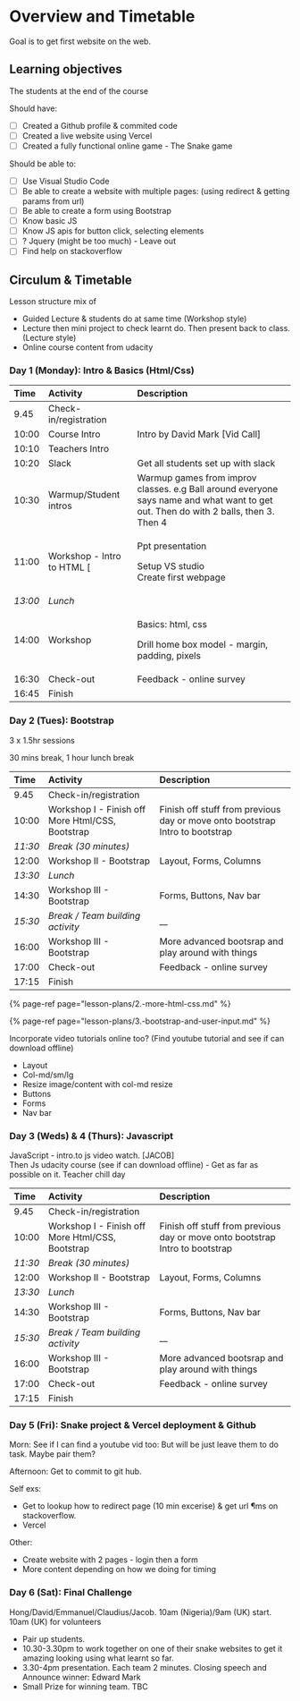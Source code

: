 # Overview and Timetable

Goal is to get first website on the web.

## Learning objectives

The students at the end of the course

Should have:

* [ ] Created a Github profile & commited code
* [ ] Created a live website using Vercel
* [ ] Created a fully functional online game - The Snake game

Should be able to:

* [ ] Use Visual Studio Code
* [ ] Be able to create a website with multiple pages: \(using redirect & getting params from url\)
* [ ] Be able to create a form using Bootstrap
* [ ] Know basic JS
* [ ] Know JS apis for button click, selecting elements
* [ ] ? Jquery \(might be too much\) - Leave out
* [ ] Find help on stackoverflow

## Circulum & Timetable

Lesson structure mix of

* Guided Lecture & students do at same time \(Workshop style\)
* Lecture then mini project to check learnt do. Then present back to class. \(Lecture style\)
* Online course content from udacity

### Day 1 \(Monday\): Intro & Basics \(Html/Css\)

<table>
  <thead>
    <tr>
      <th style="text-align:left">Time</th>
      <th style="text-align:left">Activity</th>
      <th style="text-align:left">Description</th>
    </tr>
  </thead>
  <tbody>
    <tr>
      <td style="text-align:left">9.45</td>
      <td style="text-align:left">Check-in/registration</td>
      <td style="text-align:left"></td>
    </tr>
    <tr>
      <td style="text-align:left">10:00</td>
      <td style="text-align:left">Course Intro</td>
      <td style="text-align:left">Intro by David Mark [Vid Call]</td>
    </tr>
    <tr>
      <td style="text-align:left">10:10</td>
      <td style="text-align:left">Teachers Intro</td>
      <td style="text-align:left"></td>
    </tr>
    <tr>
      <td style="text-align:left">10:20</td>
      <td style="text-align:left">Slack</td>
      <td style="text-align:left">Get all students set up with slack</td>
    </tr>
    <tr>
      <td style="text-align:left">10:30</td>
      <td style="text-align:left">Warmup/Student intros</td>
      <td style="text-align:left">Warmup games from improv classes. e.g Ball around everyone says name and
        what want to get out. Then do with 2 balls, then 3. Then 4</td>
    </tr>
    <tr>
      <td style="text-align:left">11:00</td>
      <td style="text-align:left">Workshop - Intro to HTML [</td>
      <td style="text-align:left">
        <p>Ppt presentation</p>
        <p>Setup VS studio
          <br />Create first webpage</p>
      </td>
    </tr>
    <tr>
      <td style="text-align:left"><em>13:00</em>
      </td>
      <td style="text-align:left"><em>Lunch</em>
      </td>
      <td style="text-align:left"></td>
    </tr>
    <tr>
      <td style="text-align:left">14:00</td>
      <td style="text-align:left">Workshop</td>
      <td style="text-align:left">
        <p>Basics: html, css</p>
        <p>Drill home box model - margin, padding, pixels</p>
      </td>
    </tr>
    <tr>
      <td style="text-align:left">16:30</td>
      <td style="text-align:left">Check-out</td>
      <td style="text-align:left">Feedback - online survey</td>
    </tr>
    <tr>
      <td style="text-align:left">16:45</td>
      <td style="text-align:left">Finish</td>
      <td style="text-align:left"></td>
    </tr>
  </tbody>
</table>

### Day 2 \(Tues\): Bootstrap

3 x 1.5hr sessions

30 mins break, 1 hour lunch break

| Time | Activity | Description |
| :--- | :--- | :--- |
| 9.45 | Check-in/registration |  |
| 10:00 | Workshop I - Finish off More Html/CSS, Bootstrap | Finish off stuff from previous day or move onto bootstrap Intro to bootstrap |
| _11:30_ | _Break \(30 minutes\)_ |  |
| 12:00 | Workshop II - Bootstrap | Layout, Forms, Columns |
| _13:30_ | _Lunch_ |  |
| 14:30 | Workshop III - Bootstrap | Forms, Buttons, Nav bar |
| _15:30_ | _Break / Team building activity_ | \_\_ |
| 16:00 | Workshop III - Bootstrap | More advanced bootsrap and play around with things |
| 17:00 | Check-out | Feedback - online survey |
| 17:15 | Finish |  |

{% page-ref page="lesson-plans/2.-more-html-css.md" %}

{% page-ref page="lesson-plans/3.-bootstrap-and-user-input.md" %}

Incorporate video tutorials online too? \(Find youtube tutorial and see if can download offline\)

* Layout
* Col-md/sm/lg
* Resize image/content with col-md resize
* Buttons
* Forms
* Nav bar

### Day 3 \(Weds\) & 4 \(Thurs\): Javascript

JavaScript - intro.to js video watch. \[JACOB\]  
Then Js udacity course \(see if can download offline\) - Get as far as possible on it. Teacher chill day

| Time | Activity | Description |
| :--- | :--- | :--- |
| 9.45 | Check-in/registration |  |
| 10:00 | Workshop I - Finish off More Html/CSS, Bootstrap | Finish off stuff from previous day or move onto bootstrap Intro to bootstrap |
| _11:30_ | _Break \(30 minutes\)_ |  |
| 12:00 | Workshop II - Bootstrap | Layout, Forms, Columns |
| _13:30_ | _Lunch_ |  |
| 14:30 | Workshop III - Bootstrap | Forms, Buttons, Nav bar |
| _15:30_ | _Break / Team building activity_ | \_\_ |
| 16:00 | Workshop III - Bootstrap | More advanced bootsrap and play around with things |
| 17:00 | Check-out | Feedback - online survey |
| 17:15 | Finish |  |

### 



### Day 5 \(Fri\): Snake project & Vercel deployment & Github

Morn: See if I can find a youtube vid too: But will be just leave them to do task. Maybe pair them?

Afternoon: Get to commit to git hub.



Self exs:

* Get to lookup how to redirect page \(10 min excerise\) & get url ¶ms  on stackoverflow.  
* Vercel

Other:

* Create website with 2 pages - login then a form
* More content depending on how we doing for timing  

### Day 6 \(Sat\): Final Challenge

Hong/David/Emmanuel/Claudius/Jacob. 10am \(Nigeria\)/9am \(UK\) start. 10am \(UK\) for volunteers

* Pair up students.  
* 10.30-3.30pm to work together on one of their snake websites to get it amazing looking using what learnt so far.  
* 3.30-4pm presentation. Each team 2 minutes. Closing speech and Announce winner: Edward Mark  
* Small Prize for winning team. TBC  

